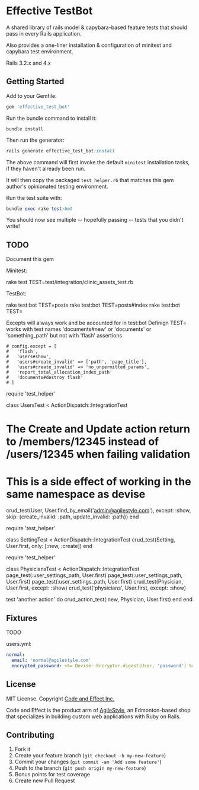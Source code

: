 # Effective TestBot

A shared library of rails model & capybara-based feature tests that should pass in every Rails application.

Also provides a one-liner installation & configuration of minitest and capybara test environment.

Rails 3.2.x and 4.x


## Getting Started

Add to your Gemfile:

```ruby
gem 'effective_test_bot'
```

Run the bundle command to install it:

```console
bundle install
```

Then run the generator:

```ruby
rails generate effective_test_bot:install
```

The above command will first invoke the default `minitest` installation tasks, if they haven't already been run.

It will then copy the packaged `test_helper.rb` that matches this gem author's opinionated testing environment.

Run the test suite with:

```ruby
bundle exec rake test:bot
```

You should now see multiple -- hopefully passing -- tests that you didn't write!

## TODO

Document this gem

Minitest:

rake test TEST=test/integration/clinic_assets_test.rb

TestBot:

rake test:bot TEST=posts
rake test:bot TEST=posts#index
rake test:bot TEST=

Excepts will always work and be accounted for in test:bot
Definign TEST= works with test names 'documents#new' or 'documents' or 'something_path' but not with 'flash' assertions


    # config.except = [
    #   'flash',
    #   'users#show',
    #   'users#create_invalid' => ['path', 'page_title'],
    #   'users#create_invalid' => 'no_unpermitted_params',
    #   'report_total_allocation_index_path'
    #   'documents#destroy flash'
    # ]


require 'test_helper'

class UsersTest < ActionDispatch::IntegrationTest
  # The Create and Update action return to /members/12345 instead of /users/12345 when failing validation
  # This is a side effect of working in the same namespace as devise
  crud_test(User, User.find_by_email('admin@agilestyle.com'), except: :show, skip: {create_invalid: :path, update_invalid: :path})
end

require 'test_helper'

class SettingTest < ActionDispatch::IntegrationTest
  crud_test(Setting, User.first, only: [:new, :create])
end

require 'test_helper'

class PhysiciansTest < ActionDispatch::IntegrationTest
  page_test(:user_settings_path, User.first)
  page_test(:user_settings_path, User.first)
  page_test(:user_settings_path, User.first)
  crud_test(Physician, User.first, except: :show)
  crud_test('physicians', User.first, except: :show)

  test 'another action' do
    crud_action_test(:new, Physician, User.first)
  end
end




## Fixtures

TODO

users.yml:

```yaml
normal:
  email: 'normal@agilestyle.com'
  encrypted_password: <%= Devise::Encryptor.digest(User, 'password') %>
```


## License

MIT License.  Copyright [Code and Effect Inc.](http://www.codeandeffect.com/)

Code and Effect is the product arm of [AgileStyle](http://www.agilestyle.com/), an Edmonton-based shop that specializes in building custom web applications with Ruby on Rails.


## Contributing

1. Fork it
2. Create your feature branch (`git checkout -b my-new-feature`)
3. Commit your changes (`git commit -am 'Add some feature'`)
4. Push to the branch (`git push origin my-new-feature`)
5. Bonus points for test coverage
6. Create new Pull Request
